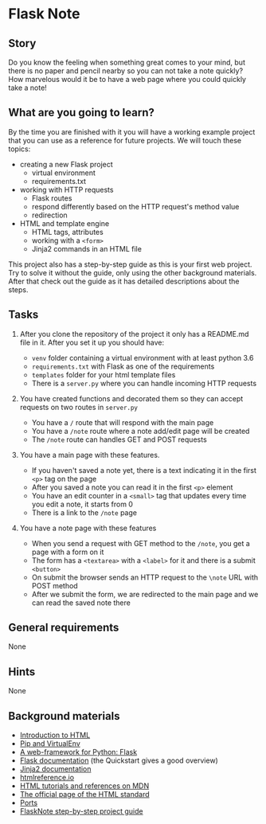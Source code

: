 # Flask Note

## Story

Do you know the feeling when something great comes to your mind, but there is no paper and pencil nearby so you can not take a note quickly? How marvelous would it be to have a web page where you could quickly take a note!

## What are you going to learn?

By the time you are finished with it you will have a working example project that you can use as a reference for future projects. We will touch these topics:

- creating a new Flask project
    - virtual environment
    - requirements.txt
- working with HTTP requests
    - Flask routes
    - respond differently based on the HTTP request's method value
    - redirection
- HTML and template engine
    - HTML tags, attributes
    - working with a `<form>`
    - Jinja2 commands in an HTML file

This project also has a step-by-step guide as this is your first web project. Try to solve it without the guide, only using the other background materials. After that check out the guide as it has detailed descriptions about the steps.

## Tasks

1. After you clone the repository of the project it only has a README.md file in it. After you set it up you should have:
    - `venv` folder containing a virtual environment with at least python 3.6
    - `requirements.txt` with Flask as one of the requirements
    - `templates` folder for your html template files
    - There is a `server.py` where you can handle incoming HTTP requests

2. You have created functions and decorated them so they can accept requests on two routes in `server.py`
    - You have a `/` route that will respond with the main page
    - You have a `/note` route where a note add/edit page will be created
    - The `/note` route can handles GET and POST requests

3. You have a main page with these features.
    - If you haven't saved a note yet, there is a text indicating it in the first `<p>` tag on the page
    - After you saved a note you can read it in the first `<p>` element
    - You have an edit counter in a `<small>` tag that updates every time you edit a note, it starts from 0
    - There is a link to the `/note` page

4. You have a note page with these features
    - When you send a request with GET method to the `/note`, you get a page with a form on it
    - The form has a `<textarea>` with a `<label>` for it and there is a submit `<button>`
    - On submit the browser sends an HTTP request to the `\note` URL with POST method
    - After we submit the form, we are redirected to the main page and we can read the saved note there

## General requirements

None

## Hints

None

## Background materials

- <i class="far fa-exclamation"></i> [Introduction to HTML](project/curriculum/materials/tutorials/introduction-to-html.md)
- <i class="far fa-exclamation"></i> [Pip and VirtualEnv](project/curriculum/materials/pages/python/pip-and-virtualenv.md)
- <i class="far fa-exclamation"></i> [A web-framework for Python: Flask](project/curriculum/materials/pages/python/python-flask.md)
- <i class="far fa-book-open"></i> [Flask documentation](http://flask.palletsprojects.com/) (the Quickstart gives a good overview)
- <i class="far fa-book-open"></i> [Jinja2 documentation](https://jinja.palletsprojects.com/en/2.10.x/templates/)
- <i class="far fa-book-open"></i> [htmlreference.io](https://htmlreference.io/)
- <i class="far fa-book-open"></i> [HTML tutorials and references on MDN](https://developer.mozilla.org/en-US/docs/Web/HTML)
- <i class="far fa-book-open"></i> [The official page of the HTML standard](https://html.spec.whatwg.org/multipage/)
- <i class="far fa-book-open"></i> [Ports](project/curriculum/materials/pages/networks/ports.md)
- <i class="far fa-candy-cane"></i> [FlaskNote step-by-step project guide](project/curriculum/materials/pages/web/flask-note-guide.md)
